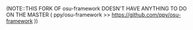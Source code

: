 (NOTE::THIS FORK OF osu-framework DOESN'T HAVE ANYTHING TO DO
 ON THE MASTER ( ppy/osu-framework >> https://github.com/ppy/osu-framework ))
